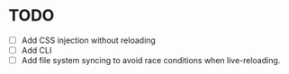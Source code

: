 # TODO
- [ ] Add CSS injection without reloading
- [ ] Add CLI
- [ ] Add file system syncing to avoid race conditions when live-reloading.